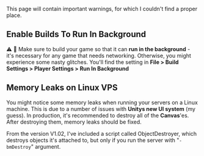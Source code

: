 This page will contain important warnings, for which I couldn't find a proper place.

## Enable Builds To Run In Background

⚠️ 🔴 Make sure to build your game so that it can **run in the background** - it's necessary for any game that needs networking. Otherwise, you might experience some nasty glitches. You'll find the setting in **File > Build Settings > Player Settings > Run In Background**

## Memory Leaks on Linux VPS

You might notice some memory leaks when running your servers on a Linux machine. This is due to a number of issues with **Unitys new UI system** (my guess). In production, it's recommended to destroy all of the **Canvas**'es. After destroying them, memory leaks should be fixed.

From the version V1.02, I've included a script called ObjectDestroyer, which destroys objects it's attached to, but only if you run the server with "`-bmDestroy`" argument.